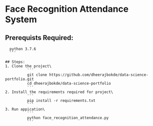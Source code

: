 # Face Recognition Attendance System

## Prerequists Required:
  ```
	python 3.7.6
	```

## Steps:
1. Clone the project\
			```
			git clone https://github.com/dheerajbokde/data-science-portfolio.git
			cd dheerajbokde/data-science-portfolio
			```
2. Install the requirements required for project\
			```
			pip install -r requirements.txt
			```
3. Run appication\
			```
			python face_recognition_attendance.py
			```

